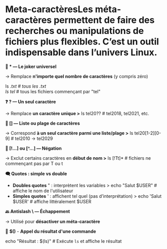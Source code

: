 # Meta-caractèresLes **méta-caractères** permettent de faire des recherches ou manipulations de fichiers plus **flexibles**. C’est un outil **indispensable** dans l’univers Linux.



**🌟 * — Le joker universel**

→ Remplace **n'importe quel nombre de caractères** (y compris zéro)

ls *.txt # tous les .txt  
ls tel* # tous les fichiers commençant par "tel"



**❓ ? — Un seul caractère**

→ Remplace **un caractère unique >** ls tel20?? # tel2018, tel2021, etc.



**🔢 [] — Liste ou plage de caractères**

→ Correspond **à un seul caractère parmi une liste/plage >** ls tel20[1-2][0-9] # tel2010 → tel2029



**🚫 [!...] ou [^...] — Négation**

→ Exclut certains caractères en **début de nom >** ls [!Tt]* # fichiers ne commençant pas par T ou t



**🗨️ Quotes : simple vs double**

- **Doubles quotes** " : interprètent les variables > echo "Salut $USER" # affiche le nom de l'utilisateur
- **Simples quotes** ' : affichent tel quel (pas d’interprétation) > echo 'Salut $USER' # affiche littéralement $USER



**🔙 Antislash \ — Échappement**

→ Utilisé pour **désactiver un méta-caractère**



🎯 **$()** - **Appel du résultat d'une commande**

echo "Résultat : $(ls)" # Exécute `ls` et affiche le résultat
